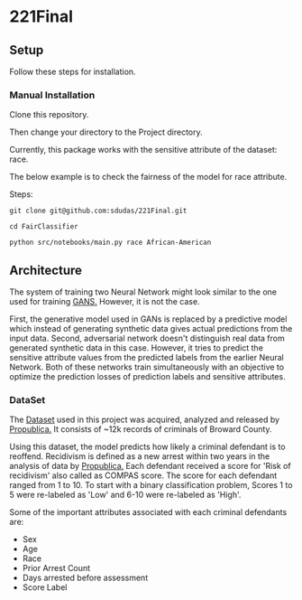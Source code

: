 # 221Final


## Setup
Follow these steps for installation.

### Manual Installation
Clone this repository.

Then change your directory to the Project directory.

Currently, this package works with the sensitive attribute of the dataset: race.

The below example is to check the fairness of the model for race attribute.

Steps:

`git clone git@github.com:sdudas/221Final.git`

`cd FairClassifier`

`python src/notebooks/main.py race African-American`

## Architecture
The system of training two Neural Network might look similar to the one used for training [GANS.](https://arxiv.org/abs/1406.2661) 
However, it is not the case. 

First, the generative model used in GANs is replaced by a predictive model which 
instead of generating synthetic data gives actual predictions from the input data.
Second, adversarial network doesn't distinguish real data from generated synthetic data in this case. 
However, it tries to predict the sensitive attribute values from the predicted labels from the earlier Neural Network.
Both of these networks train simultaneously with an objective to optimize the prediction losses of prediction labels and sensitive attributes. 

### DataSet
The [Dataset](https://raw.githubusercontent.com/propublica/compas-analysis/master/compas-scores-two-years.csv) used in this project 
was acquired, analyzed and released by [Propublica.](https://github.com/propublica/compas-analysis) It consists of ~12k records of criminals of Broward County. 

Using this dataset, the model predicts how likely a criminal defendant is to reoffend.
Recidivism is defined as a new arrest within two years in the analysis of data by [Propublica.](https://www.propublica.org/article/how-we-analyzed-the-compas-recidivism-algorithm)
Each defendant received a score for 'Risk of recidivism' also called as COMPAS score. 
The score for each defendant ranged from 1 to 10. 
To start with a binary classification problem, Scores 1 to 5 were re-labeled as 'Low'
and 6-10 were re-labeled as 'High'. 
 
Some of the important attributes associated with each criminal defendants are:

* Sex
* Age 
* Race 
* Prior Arrest Count
* Days arrested before assessment
* Score Label
